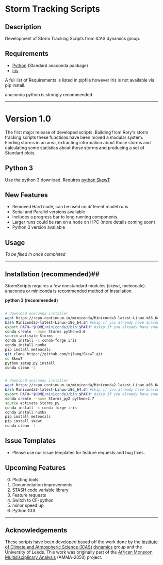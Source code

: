 # Storm Tracking Scripts #

## Description ##

Development of Storm Tracking Scripts from ICAS dynamics group.

## Requirements ##

 * [Python](https://www.anaconda.com/download/) (Standard anaconda package)
 * [Iris](https://scitools.org.uk/iris/docs/latest)

A full list of Requirements is listed in pipfile however Iris is not available via pip install.

anaconda python is strongly recommended.

<hr>

# Version 1.0 #

The first major release of developed scripts. Building from Rory's storm tracking scripts these functions have been moved a modular system. Finding storms in an area, extracting information about those storms and calculating some statistics about those storms and producing a set of Standard plots.

## Python 3 ##
Use the python 3 download. Requires [python SkewT](https://github.com/tjlang/SkewT)

## New Features ##

* Removed Hard code, can be used on different model runs
* Serial and Parallel versions available
* Includes a progress bar to long running components.
* Larger runs could be ran on a node on HPC (more details coming soon)
* Python 3 version available


## Usage ##

*To be filled in once completed*

<hr>

## Installation (recommended)##

StormScripts requires a few nonstandard modules (skewt, meteocalc). anaconda or miniconda is recommended method of Installation.

**python 3 (recommended)**

````bash

# download anaconda installer
wget https://repo.continuum.io/miniconda/Miniconda3-latest-Linux-x86_64.sh
bash Miniconda3-latest-Linux-x86_64.sh #skip if you already have anaconda
export PATH="$HOME/miniconda3/bin:$PATH" #skip if you already have anaconda
conda create --name Storms python=3.6
source activate Storms
conda install -c conda-forge iris
conda install numba
pip install meteocalc
git clone https://github.com/tjlang/SkewT.git
cd SkewT
python setup.py install
conda clean -t

````


```bash

# download anaconda installer
wget https://repo.continuum.io/miniconda/Miniconda2-latest-Linux-x86_64.sh
bash Miniconda2-latest-Linux-x86_64.sh #skip if you already have anaconda
export PATH="$HOME/miniconda3/bin:$PATH" #skip if you already have anaconda
conda create --name Storms_py2 python=2.7
source activate Storms_py
conda install -c conda-forge iris
conda install numba
pip install meteocalc
pip install skewt
conda clean -t
```

## Issue Templates ##

* Please use our issue templates for feature requests and bug fixes.

## Upcoming Features ##

0. Plotting tools
2. Documentation improvements
4. STASH code variable library
3. Feature requests
4. Switch to CF-python
5. minor speed up
1. Python GUI

<hr>

## Acknowledgements ##

These scripts have been developed based off the work done by the [Institute of Climate and Atmospheric Science (ICAS)](http://www.see.leeds.ac.uk/research/icas/) [dynamics](http://www.see.leeds.ac.uk/research/icas/research-themes/atmosphere/) group and the University of Leeds. This work was originally part of the [African Monsoon Multidisciplinary Analysis](https://www.amma2050.org/) (AMMA-2050) project.
